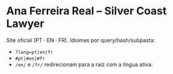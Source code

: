 # Ana Ferreira Real – Silver Coast Lawyer
Site oficial (PT · EN · FR). Idiomas por query/hash/subpasta:
- `?lang=pt|en|fr`
- `#pt|#en|#fr`
- `/en/` e `/fr/` redirecionam para a raiz com a língua ativa.
